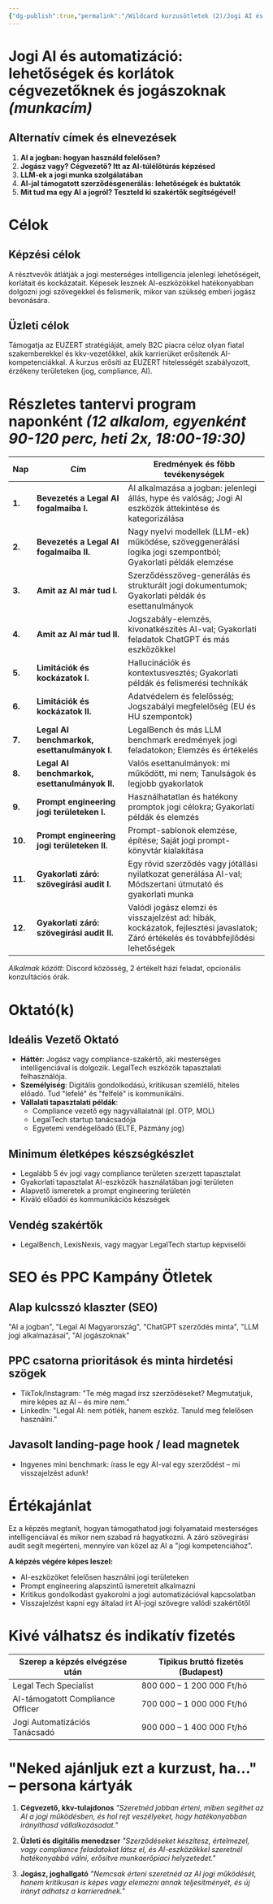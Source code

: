 ```yaml
---
{"dg-publish":true,"permalink":"/Wildcard kurzusötletek (2)/Jogi AI és automatizáció/","dgShowBacklinks":true,"dgShowLocalGraph":true,"dgEnableSearch":true,"dgShowTags":true}
---
```



# Jogi AI és automatizáció: lehetőségek és korlátok cégvezetőknek és jogászoknak *(munkacím)*

## Alternatív címek és elnevezések
1. **AI a jogban: hogyan használd felelősen?**
2. **Jogász vagy? Cégvezető? Itt az AI-túlélőtúrás képzésed**
3. **LLM-ek a jogi munka szolgálatában**
4. **AI-jal támogatott szerződésgenerálás: lehetőségek és buktatók**
5. **Mit tud ma egy AI a jogról? Teszteld ki szakértők segítségével!**

# Célok

## Képzési célok
A résztvevők átlátják a jogi mesterséges intelligencia jelenlegi lehetőségeit, korlátait és kockázatait. Képesek lesznek AI-eszközökkel hatékonyabban dolgozni jogi szövegekkel és felismerik, mikor van szükség emberi jogász bevonására.

## Üzleti célok
Támogatja az EUZERT stratégiáját, amely B2C piacra céloz olyan fiatal szakemberekkel és kkv-vezetőkkel, akik karrierüket erősítenék AI-kompetenciákkal. A kurzus erősíti az EUZERT hitelességét szabályozott, érzékeny területeken (jog, compliance, AI).

# Részletes tantervi program naponként *(12 alkalom, egyenként 90-120 perc, heti 2x, 18:00-19:30)*

| Nap | Cím | Eredmények és főbb tevékenységek |
| --- | --- | --- |
| **1.** | **Bevezetés a Legal AI fogalmaiba I.** | AI alkalmazása a jogban: jelenlegi állás, hype és valóság; Jogi AI eszközök áttekintése és kategorizálása |
| **2.** | **Bevezetés a Legal AI fogalmaiba II.** | Nagy nyelvi modellek (LLM-ek) működése, szöveggenerálási logika jogi szempontból; Gyakorlati példák elemzése |
| **3.** | **Amit az AI már tud I.** | Szerződésszöveg-generálás és strukturált jogi dokumentumok; Gyakorlati példák és esettanulmányok |
| **4.** | **Amit az AI már tud II.** | Jogszabály-elemzés, kivonatkészítés AI-val; Gyakorlati feladatok ChatGPT és más eszközökkel |
| **5.** | **Limitációk és kockázatok I.** | Hallucinációk és kontextusvesztés; Gyakorlati példák és felismerési technikák |
| **6.** | **Limitációk és kockázatok II.** | Adatvédelem és felelősség; Jogszabályi megfelelőség (EU és HU szempontok) |
| **7.** | **Legal AI benchmarkok, esettanulmányok I.** | LegalBench és más LLM benchmark eredmények jogi feladatokon; Elemzés és értékelés |
| **8.** | **Legal AI benchmarkok, esettanulmányok II.** | Valós esettanulmányok: mi működött, mi nem; Tanulságok és legjobb gyakorlatok |
| **9.** | **Prompt engineering jogi területeken I.** | Használhatatlan és hatékony promptok jogi célokra; Gyakorlati példák és elemzés |
| **10.** | **Prompt engineering jogi területeken II.** | Prompt-sablonok elemzése, építése; Saját jogi prompt-könyvtár kialakítása |
| **11.** | **Gyakorlati záró: szövegírási audit I.** | Egy rövid szerződés vagy jótállási nyilatkozat generálása AI-val; Módszertani útmutató és gyakorlati munka |
| **12.** | **Gyakorlati záró: szövegírási audit II.** | Valódi jogász elemzi és visszajelzést ad: hibák, kockázatok, fejlesztési javaslatok; Záró értékelés és továbbfejlődési lehetőségek |

*Alkalmak között*: Discord közösség, 2 értékelt házi feladat, opcionális konzultációs órák.

# Oktató(k)

## Ideális Vezető Oktató
* **Háttér**: Jogász vagy compliance-szakértő, aki mesterséges intelligenciával is dolgozik. LegalTech eszközök tapasztalati felhasználója.
* **Személyiség**: Digitális gondolkodású, kritikusan szemlélő, hiteles előadó. Tud "lefelé" és "felfelé" is kommunikálni.
* **Vállalati tapasztalati példák**:
  * Compliance vezető egy nagyvállalatnál (pl. OTP, MOL)
  * LegalTech startup tanácsadója
  * Egyetemi vendégelőadó (ELTE, Pázmány jog)

## Minimum életképes készségkészlet
* Legalább 5 év jogi vagy compliance területen szerzett tapasztalat
* Gyakorlati tapasztalat AI-eszközök használatában jogi területen
* Alapvető ismeretek a prompt engineering területén
* Kiváló előadói és kommunikációs készségek

## Vendég szakértők
* LegalBench, LexisNexis, vagy magyar LegalTech startup képviselői

# SEO és PPC Kampány Ötletek

## Alap kulcsszó klaszter (SEO)
"AI a jogban", "Legal AI Magyarország", "ChatGPT szerződés minta", "LLM jogi alkalmazásai", "AI jogászoknak"

## PPC csatorna prioritások és minta hirdetési szögek
* TikTok/Instagram: "Te még magad írsz szerződéseket? Megmutatjuk, mire képes az AI – és mire nem."
* LinkedIn: "Legal AI: nem pótlék, hanem eszköz. Tanuld meg felelősen használni."

## Javasolt landing-page hook / lead magnetek
* Ingyenes mini benchmark: írass le egy AI-val egy szerződést – mi visszajelzést adunk!

# Értékajánlat
Ez a képzés megtanít, hogyan támogathatod jogi folyamataid mesterséges intelligenciával és mikor nem szabad rá hagyatkozni. A záró szövegírási audit segít megérteni, mennyire van közel az AI a "jogi kompetenciához".

**A képzés végére képes leszel:**
* AI-eszközöket felelősen használni jogi területeken
* Prompt engineering alapszintű ismereteit alkalmazni
* Kritikus gondolkodást gyakorolni a jogi automatizációval kapcsolatban
* Visszajelzést kapni egy általad írt AI-jogi szövegre valódi szakértőtől

# Kivé válhatsz és indikatív fizetés
| Szerep a képzés elvégzése után | Tipikus bruttó fizetés (Budapest) |
| ------------------------------ | --------------------------------- |
| Legal Tech Specialist          | 800 000 – 1 200 000 Ft/hó         |
| AI-támogatott Compliance Officer | 700 000 – 1 000 000 Ft/hó       |
| Jogi Automatizációs Tanácsadó  | 900 000 – 1 400 000 Ft/hó         |

# "Neked ajánljuk ezt a kurzust, ha..." – persona kártyák

1. **Cégvezető, kkv-tulajdonos**
   *"Szeretnéd jobban érteni, miben segíthet az AI a jogi működésben, és hol rejt veszélyeket, hogy hatékonyabban irányíthasd vállalkozásodat."*

2. **Üzleti és digitális menedzser**
   *"Szerződéseket készítesz, értelmezel, vagy compliance feladatokat látsz el, és AI-eszközökkel szeretnél hatékonyabbá válni, erősítve munkaerőpiaci helyzetedet."*

3. **Jogász, joghallgató**
   *"Nemcsak érteni szeretnéd az AI jogi működését, hanem kritikusan is képes vagy elemezni annak teljesítményét, és új irányt adhatsz a karrierednek."*
